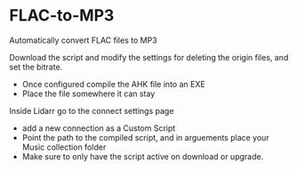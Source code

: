 # FLAC-to-MP3
Automatically convert FLAC files to MP3

Download the script and modify the settings for deleting the origin files, and set the bitrate.
* Once configured compile the AHK file into an EXE
* Place the file somewhere it can stay

Inside Lidarr go to the connect settings page
* add a new connection as a Custom Script
* Point the path to the compiled script, and in arguements place your Music collection folder
* Make sure to only have the script active on download or upgrade.
